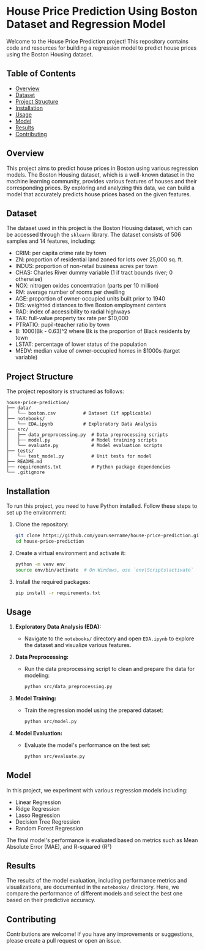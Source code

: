# House Price Prediction Using Boston Dataset and Regression Model

Welcome to the House Price Prediction project! This repository contains code and resources for building a regression model to predict house prices using the Boston Housing dataset.

## Table of Contents

- [Overview](#overview)
- [Dataset](#dataset)
- [Project Structure](#project-structure)
- [Installation](#installation)
- [Usage](#usage)
- [Model](#model)
- [Results](#results)
- [Contributing](#contributing)

## Overview

This project aims to predict house prices in Boston using various regression models. The Boston Housing dataset, which is a well-known dataset in the machine learning community, provides various features of houses and their corresponding prices. By exploring and analyzing this data, we can build a model that accurately predicts house prices based on the given features.

## Dataset

The dataset used in this project is the Boston Housing dataset, which can be accessed through the `sklearn` library. The dataset consists of 506 samples and 14 features, including:

- CRIM: per capita crime rate by town
- ZN: proportion of residential land zoned for lots over 25,000 sq. ft.
- INDUS: proportion of non-retail business acres per town
- CHAS: Charles River dummy variable (1 if tract bounds river; 0 otherwise)
- NOX: nitrogen oxides concentration (parts per 10 million)
- RM: average number of rooms per dwelling
- AGE: proportion of owner-occupied units built prior to 1940
- DIS: weighted distances to five Boston employment centers
- RAD: index of accessibility to radial highways
- TAX: full-value property tax rate per $10,000
- PTRATIO: pupil-teacher ratio by town
- B: 1000(Bk - 0.63)^2 where Bk is the proportion of Black residents by town
- LSTAT: percentage of lower status of the population
- MEDV: median value of owner-occupied homes in $1000s (target variable)

## Project Structure

The project repository is structured as follows:

```
house-price-prediction/
├── data/
│   └── boston.csv          # Dataset (if applicable)
├── notebooks/
│   └── EDA.ipynb           # Exploratory Data Analysis
├── src/
│   ├── data_preprocessing.py  # Data preprocessing scripts
│   ├── model.py               # Model training scripts
│   └── evaluate.py            # Model evaluation scripts
├── tests/
│   └── test_model.py          # Unit tests for model
├── README.md
├── requirements.txt           # Python package dependencies
└── .gitignore
```

## Installation

To run this project, you need to have Python installed. Follow these steps to set up the environment:

1. Clone the repository:
   ```bash
   git clone https://github.com/yourusername/house-price-prediction.git
   cd house-price-prediction
   ```

2. Create a virtual environment and activate it:
   ```bash
   python -m venv env
   source env/bin/activate  # On Windows, use `env\Scripts\activate`
   ```

3. Install the required packages:
   ```bash
   pip install -r requirements.txt
   ```

## Usage

1. **Exploratory Data Analysis (EDA):**
   - Navigate to the `notebooks/` directory and open `EDA.ipynb` to explore the dataset and visualize various features.

2. **Data Preprocessing:**
   - Run the data preprocessing script to clean and prepare the data for modeling:
     ```bash
     python src/data_preprocessing.py
     ```

3. **Model Training:**
   - Train the regression model using the prepared dataset:
     ```bash
     python src/model.py
     ```

4. **Model Evaluation:**
   - Evaluate the model's performance on the test set:
     ```bash
     python src/evaluate.py
     ```

## Model

In this project, we experiment with various regression models including:

- Linear Regression
- Ridge Regression
- Lasso Regression
- Decision Tree Regression
- Random Forest Regression

The final model's performance is evaluated based on metrics such as Mean Absolute Error (MAE), and R-squared (R²)

## Results

The results of the model evaluation, including performance metrics and visualizations, are documented in the `notebooks/` directory. Here, we compare the performance of different models and select the best one based on their predictive accuracy.

## Contributing

Contributions are welcome! If you have any improvements or suggestions, please create a pull request or open an issue.
